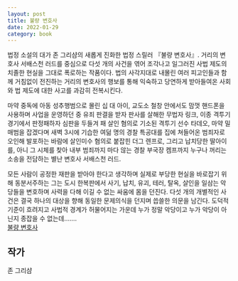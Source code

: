 ```yaml
---  
layout: post  
title: 불량 변호사  
date: 2022-01-29   
category: book  
---    
```

법정 소설의 대가 존 그리샴의 새롭게 진화한 법정 스릴러 『불량 변호사』. 거리의 변호사 서배스천 러드를 중심으로 다섯 개의 사건을 엮어 조각나고 일그러진 사법 제도의 치졸한 현실을 그대로 폭로하는 작품이다. 법의 사각지대로 내몰린 여러 피고인들과 함께 거침없이 전진하는 거리의 변호사의 행보를 통해 익숙하고 당연하게 받아들여온 사회와 법 제도에 대한 사고를 과감히 전복시킨다.

<!--break-->

마약 중독에 아동 성추행범으로 몰린 십 대 아이, 교도소 철창 안에서도 맘껏 핸드폰을 사용하며 사업을 운영하던 중 유죄 판결을 받자 판사를 살해한 무법자 링크, 이종 격투기 경기에서 판정패하자 심판을 두들겨 패 살인 혐의로 기소된 격투기 선수 타데오, 마약 밀매범을 잡겠다며 새벽 3시에 기습한 여덞 명의 경찰 특공대를 집에 쳐들어온 범죄자로 오인해 발포하는 바람에 살인미수 혐의로 붙잡힌 더그 렌프로, 그리고 납치당한 딸아이를, 아니 그 시체를 찾아 내부 범죄까지 마다 않는 경찰 부국장 켐프까지 누구나 꺼리는 소송을 전담하는 별난 변호사 서배스천 러드.



모든 사람이 공정한 재판을 받아야 한다고 생각하며 실제로 부당한 현실을 바로잡기 위해 동분서주하는 그는 도시 한복판에서 사기, 납치, 유괴, 테러, 탈옥, 살인을 일삼는 악당들을 변호하며 사력을 다해 이길 수 없는 싸움에 몸을 던진다. 다섯 개의 개별적인 사건은 결국 하나의 대상을 향해 동일한 문제의식을 던지며 씁쓸한 의문을 남긴다. 도덕적 기준이 흐려지고 사법적 경계가 허물어지는 가운데 누가 정말 악당이고 누가 악당이 아닌지 종잡을 수 없는데…….  
[불량 변호사](http://www.kyobobook.co.kr/product/detailViewKor.laf?ejkGb=KOR&mallGb=KOR&barcode=9788983926616&orderClick=&Kc=)    

## 작가
존 그리샴  
